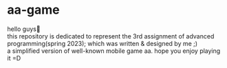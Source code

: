 # aa-game
hello guys👋 \
this repository is dedicated to represent the 3rd assignment of advanced programming(spring 2023); which was written & designed by me ;)\
a simplified version of well-known mobile game aa. hope you enjoy playing it =D
